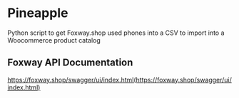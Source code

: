 # Pineapple
Python script to get Foxway.shop used phones into a CSV to import into a Woocommerce product catalog


## Foxway API Documentation
https://foxway.shop/swagger/ui/index.html(https://foxway.shop/swagger/ui/index.html)